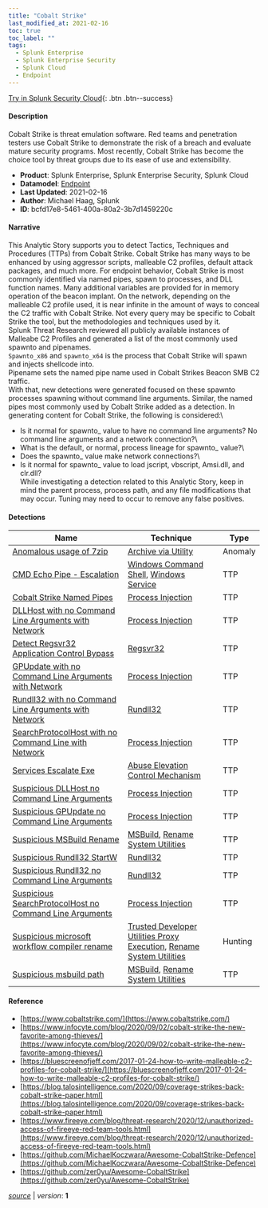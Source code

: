 ```yaml
---
title: "Cobalt Strike"
last_modified_at: 2021-02-16
toc: true
toc_label: ""
tags:
  - Splunk Enterprise
  - Splunk Enterprise Security
  - Splunk Cloud
  - Endpoint
---
```


[Try in Splunk Security Cloud](https://www.splunk.com/en_us/cyber-security.html){: .btn .btn--success}

#### Description

Cobalt Strike is threat emulation software. Red teams and penetration testers use Cobalt Strike to demonstrate the risk of a breach and evaluate mature security programs. Most recently, Cobalt Strike has become the choice tool by threat groups due to its ease of use and extensibility.

- **Product**: Splunk Enterprise, Splunk Enterprise Security, Splunk Cloud
- **Datamodel**: [Endpoint](https://docs.splunk.com/Documentation/CIM/latest/User/Endpoint)
- **Last Updated**: 2021-02-16
- **Author**: Michael Haag, Splunk
- **ID**: bcfd17e8-5461-400a-80a2-3b7d1459220c

#### Narrative

This Analytic Story supports you to detect Tactics, Techniques and Procedures (TTPs) from Cobalt Strike. Cobalt Strike has many ways to be enhanced by using aggressor scripts, malleable C2 profiles, default attack packages, and much more. For endpoint behavior, Cobalt Strike is most commonly identified via named pipes, spawn to processes, and DLL function names. Many additional variables are provided for in memory operation of the beacon implant. On the network, depending on the malleable C2 profile used, it is near infinite in the amount of ways to conceal the C2 traffic with Cobalt Strike. Not every query may be specific to Cobalt Strike the tool, but the methodologies and techniques used by it.\
Splunk Threat Research reviewed all publicly available instances of Malleabe C2 Profiles and generated a list of the most commonly used spawnto and pipenames.\
`Spawnto_x86` and `spawnto_x64` is the process that Cobalt Strike will spawn and injects shellcode into.\
Pipename sets the named pipe name used in Cobalt Strikes Beacon SMB C2 traffic.\
With that, new detections were generated focused on these spawnto processes spawning without command line arguments. Similar, the named pipes most commonly used by Cobalt Strike added as a detection. In generating content for Cobalt Strike, the following is considered:\
- Is it normal for spawnto_ value to have no command line arguments? No command line arguments and a network connection?\
- What is the default, or normal, process lineage for spawnto_ value?\
- Does the spawnto_ value make network connections?\
- Is it normal for spawnto_ value to load jscript, vbscript, Amsi.dll, and clr.dll?\
While investigating a detection related to this Analytic Story, keep in mind the parent process, process path, and any file modifications that may occur. Tuning may need to occur to remove any false positives.

#### Detections

| Name        | Technique   | Type         |
| ----------- | ----------- |--------------|
| [Anomalous usage of 7zip](/endpoint/anomalous_usage_of_7zip/) | [Archive via Utility](/tags/#archive-via-utility) | Anomaly |
| [CMD Echo Pipe - Escalation](/endpoint/cmd_echo_pipe_-_escalation/) | [Windows Command Shell](/tags/#windows-command-shell), [Windows Service](/tags/#windows-service) | TTP |
| [Cobalt Strike Named Pipes](/endpoint/cobalt_strike_named_pipes/) | [Process Injection](/tags/#process-injection) | TTP |
| [DLLHost with no Command Line Arguments with Network](/endpoint/dllhost_with_no_command_line_arguments_with_network/) | [Process Injection](/tags/#process-injection) | TTP |
| [Detect Regsvr32 Application Control Bypass](/endpoint/detect_regsvr32_application_control_bypass/) | [Regsvr32](/tags/#regsvr32) | TTP |
| [GPUpdate with no Command Line Arguments with Network](/endpoint/gpupdate_with_no_command_line_arguments_with_network/) | [Process Injection](/tags/#process-injection) | TTP |
| [Rundll32 with no Command Line Arguments with Network](/endpoint/rundll32_with_no_command_line_arguments_with_network/) | [Rundll32](/tags/#rundll32) | TTP |
| [SearchProtocolHost with no Command Line with Network](/endpoint/searchprotocolhost_with_no_command_line_with_network/) | [Process Injection](/tags/#process-injection) | TTP |
| [Services Escalate Exe](/endpoint/services_escalate_exe/) | [Abuse Elevation Control Mechanism](/tags/#abuse-elevation-control-mechanism) | TTP |
| [Suspicious DLLHost no Command Line Arguments](/endpoint/suspicious_dllhost_no_command_line_arguments/) | [Process Injection](/tags/#process-injection) | TTP |
| [Suspicious GPUpdate no Command Line Arguments](/endpoint/suspicious_gpupdate_no_command_line_arguments/) | [Process Injection](/tags/#process-injection) | TTP |
| [Suspicious MSBuild Rename](/endpoint/suspicious_msbuild_rename/) | [MSBuild](/tags/#msbuild), [Rename System Utilities](/tags/#rename-system-utilities) | TTP |
| [Suspicious Rundll32 StartW](/endpoint/suspicious_rundll32_startw/) | [Rundll32](/tags/#rundll32) | TTP |
| [Suspicious Rundll32 no Command Line Arguments](/endpoint/suspicious_rundll32_no_command_line_arguments/) | [Rundll32](/tags/#rundll32) | TTP |
| [Suspicious SearchProtocolHost no Command Line Arguments](/endpoint/suspicious_searchprotocolhost_no_command_line_arguments/) | [Process Injection](/tags/#process-injection) | TTP |
| [Suspicious microsoft workflow compiler rename](/endpoint/suspicious_microsoft_workflow_compiler_rename/) | [Trusted Developer Utilities Proxy Execution](/tags/#trusted-developer-utilities-proxy-execution), [Rename System Utilities](/tags/#rename-system-utilities) | Hunting |
| [Suspicious msbuild path](/endpoint/suspicious_msbuild_path/) | [MSBuild](/tags/#msbuild), [Rename System Utilities](/tags/#rename-system-utilities) | TTP |

#### Reference

* [https://www.cobaltstrike.com/](https://www.cobaltstrike.com/)
* [https://www.infocyte.com/blog/2020/09/02/cobalt-strike-the-new-favorite-among-thieves/](https://www.infocyte.com/blog/2020/09/02/cobalt-strike-the-new-favorite-among-thieves/)
* [https://bluescreenofjeff.com/2017-01-24-how-to-write-malleable-c2-profiles-for-cobalt-strike/](https://bluescreenofjeff.com/2017-01-24-how-to-write-malleable-c2-profiles-for-cobalt-strike/)
* [https://blog.talosintelligence.com/2020/09/coverage-strikes-back-cobalt-strike-paper.html](https://blog.talosintelligence.com/2020/09/coverage-strikes-back-cobalt-strike-paper.html)
* [https://www.fireeye.com/blog/threat-research/2020/12/unauthorized-access-of-fireeye-red-team-tools.html](https://www.fireeye.com/blog/threat-research/2020/12/unauthorized-access-of-fireeye-red-team-tools.html)
* [https://github.com/MichaelKoczwara/Awesome-CobaltStrike-Defence](https://github.com/MichaelKoczwara/Awesome-CobaltStrike-Defence)
* [https://github.com/zer0yu/Awesome-CobaltStrike](https://github.com/zer0yu/Awesome-CobaltStrike)



[*source*](https://github.com/splunk/security_content/tree/develop/stories/cobalt_strike.yml) \| *version*: **1**